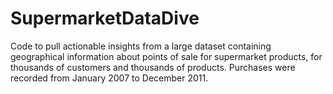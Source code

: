 # SupermarketDataDive
Code to pull actionable insights from a large dataset containing geographical information about points of sale for supermarket products, for thousands of customers and thousands of products. Purchases were recorded from January 2007 to December 2011.

